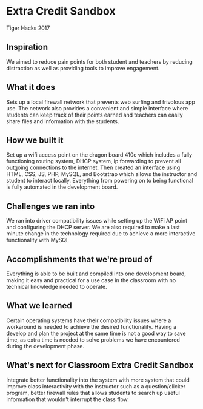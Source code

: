 # Extra Credit Sandbox
Tiger Hacks 2017

## Inspiration

We aimed to reduce pain points for both student and teachers by reducing distraction as well as providing tools to improve engagement. 

## What it does
Sets up a local firewall network that prevents web surfing and frivolous app use. The network also provides a convenient and simple interface where students can keep track of their points earned and teachers can easily share files and information with the students.

## How we built it
Set up a wifi access point on the dragon board 410c which includes a fully functioning routing system, DHCP system, ip forwarding to prevent all outgoing connections to the internet. Then created an interface using HTML, CSS, JS, PHP, MySQL, and Bootstrap which allows the instructor and student to interact locally. Everything from powering on to being functional is fully automated in the development board. 


## Challenges we ran into
We ran into driver compatibility issues while setting up the WiFi AP point and configuring the DHCP server. We are also required to make a last minute change in the technology required due to achieve a more interactive functionality with MySQL


## Accomplishments that we're proud of
Everything is able to be built and compiled into one development board, making it easy and practical for a use case in the classroom with no technical knowledge needed to operate.

## What we learned
Certain operating systems have their compatibility issues where a workaround is needed to achieve the desired functionality. Having a develop and plan the project at the same time is not a good way to save time, as extra time is needed to solve problems we have encountered during the development phase. 

## What's next for Classroom Extra Credit Sandbox
Integrate better functionality into the system with more system that could improve class interactivity with the instructor such as a question/clicker program, better firewall rules that allows students to search up useful information that wouldn't interrupt the class flow. 
